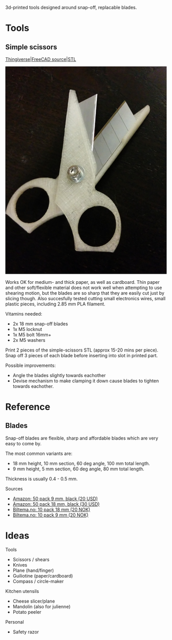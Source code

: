 
3d-printed tools designed around snap-off, replacable blades.


Tools
=====


Simple scissors
-----------------
[Thingiverse](http://www.thingiverse.com/thing:638602)|[FreeCAD source](./simple-scissors.fcstd)|[STL](./export/simple-scissors-test-5.stl)

![Picture of assembled scissors](./doc/scissors-rev5.jpg)


Works OK for medium- and thick paper, as well as cardboard.
Thin paper and other soft/flexible material does not work well when attempting to use shearing motion, but the blades are so sharp that they are easily cut just by slicing though.
Also succesfully tested cutting small electronics wires, small plastic pieces, including 2.85 mm PLA filament.

Vitamins needed:

* 2x 18 mm snap-off blades
* 1x M5 locknut
* 1x M5 bolt 16mm+
* 2x M5 washers

Print 2 pieces of the simple-scissors STL (approx 15-20 mins per piece).
Snap off 3 pieces of each blade before inserting into slot in printed part.

Possible improvements:

* Angle the blades slightly towards eachother
* Devise mechanism to make clamping it down cause blades to tighten towards eachother.


Reference
=========

Blades
------

Snap-off blades are flexible, sharp and affordable blades
which are very easy to come by. 

The most common variants are:

* 18 mm height, 10 mm section, 60 deg angle, 100 mm total length. 
* 9 mm height, 5 mm section, 60 deg angle, 80 mm total length.

Thickness is usually 0.4 - 0.5 mm.

Sources

* [Amazon: 50 pack 9 mm, black (20 USD)](http://www.amazon.com/9149-ABB-50B-UltraSharp-Snap-Off-50-Pack/dp/B0006SJAQ6)
* [Amazon: 50 pack 18 mm, black (30 USD)](www.amazon.com/9069-LBB-50B-UltraSharp-Snap-Off-Heavy-Duty/dp/B000LE3V74)
* [Biltema.no: 10 pack 18 mm (20 NOK)](http://biltema.no/no/Verktoy/Handverktoy/Kniv-og-Hovel/Brytebladkniv-191053)
* [Biltema.no: 10 pack 9 mm (20 NOK)](http://biltema.no/no/Verktoy/Handverktoy/Kniv-og-Hovel/Brytebladkniv-9-mm-191054/)

Ideas
======

Tools

* Scissors / shears
* Knives
* Plane (hand/finger)
* Guiliotine (paper/cardboard)
* Compass / circle-maker

Kitchen utensils

* Cheese slicer/plane
* Mandolin (also for julienne)
* Potato peeler

Personal

* Safety razor
